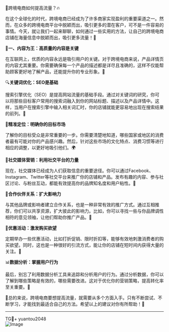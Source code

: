 🎉跨境电商如何提高流量？🔥

在这个全球化的时代，跨境电商已经成为了许多商家实现盈利的重要渠道之一。然而，在众多的跨境电商平台中脱颖而出，吸引更多的潜在客户，可不是一件容易的事情。今天，就让我们一起来聊聊，如何通过一些实用的方法，让自己的跨境电商店铺在海量信息中脱颖而出，吸引更多流量！🌟

🌈**一、内容为王：高质量的内容是关键**

在互联网上，优质的内容永远是吸引用户的关键。对于跨境电商来说，产品详情页的内容尤其重要。你需要确保每一个产品的描述都是详尽且准确的，这样不仅能帮助顾客更好地了解产品，还能提升你的专业形象。📸

🔍**关键词优化：SEO是基础**

搜索引擎优化（SEO）是提高网站流量的基础手段。通过对关键词的研究，你可以将那些目标客户常用的搜索词融入到你的网站标题、描述以及产品详情中。这样，当用户在搜索引擎中输入相关词汇时，你的店铺就能更容易地出现在搜索结果的前列。🚀

🎯**精准定位：明确你的目标市场**

了解你的目标受众是非常重要的一步。你需要清楚地知道，哪些国家或地区的消费者最有可能对你的产品感兴趣。然后，针对这些市场的文化特点、消费习惯等进行相应的调整，以更好地吸引他们。🌍

💖**社交媒体营销：利用社交平台的力量**

现在，社交媒体已经成为人们获取信息的重要途径。你可以通过Facebook、Instagram、Twitter等社交平台来推广你的店铺和产品。发布有趣的内容、参与社区讨论、与粉丝互动，都能有效提高你的品牌知名度和用户粘性。💬

💼**合作伙伴关系：扩大影响力**

与其他品牌或影响者建立合作关系，也是一种非常有效的推广方式。通过互相推荐，你们可以共享资源，扩大彼此的影响力。比如，你可以寻找一些与你品牌调性相符的意见领袖，让他们帮助你推广产品。🤝

🎁**优惠活动：激发购买欲望**

定期举办一些优惠活动，比如打折促销、限时折扣等，能够有效地刺激消费者的购买欲望。同时，这也是一种很好的引流方式，能让你的店铺在短时间内获得大量的关注。💸

📊**数据分析：掌握用户行为**

最后，别忘了利用数据分析工具来追踪和分析用户的行为。通过分析数据，你可以了解到哪些策略是有效的，哪些需要改进。这对于优化你的营销策略，提高转化率至关重要。🧐

🌈总的来说，跨境电商要想提高流量，就需要从多个方面入手。只有不断尝试、不断学习，才能找到最适合自己的方法。希望以上的建议对你有所帮助！💪

---

TG💪+ yuantou2048  
![Image](https://github.com/user-attachments/assets/42a5a4a5-fea9-4a1d-8aa0-73e57e430cca)